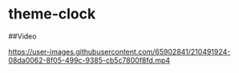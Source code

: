 # theme-clock
##Video

https://user-images.githubusercontent.com/65902841/210491924-08da0062-8f05-499c-9385-cb5c7800f8fd.mp4







